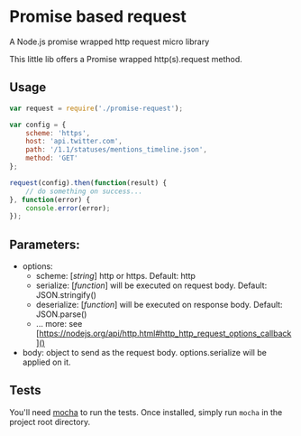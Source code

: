 # Promise based request

A Node.js promise wrapped http request micro library

This little lib offers a Promise wrapped http(s).request method.

## Usage
    
``` js
var request = require('./promise-request');

var config = {
    scheme: 'https',
    host: 'api.twitter.com',
    path: '/1.1/statuses/mentions_timeline.json',
    method: 'GET'
};

request(config).then(function(result) {
    // do something on success...
}, function(error) {
    console.error(error);
});
```

## Parameters:
- options: 
    - scheme: [_string_] http or https. Default: http
    - serialize: [_function_] will be executed on request body. Default: JSON.stringify()
    - deserialize: [_function_] will be executed on response body. Default: JSON.parse()
    - ... more: see [https://nodejs.org/api/http.html#http_http_request_options_callback]()
- body: object to send as the request body. options.serialize will be applied on it.

## Tests

You'll need [mocha](http://mochajs.org/) to run the tests. Once installed, simply run `mocha` in the project root directory.